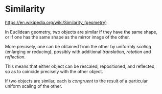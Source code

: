 # Similarity

https://en.wikipedia.org/wiki/Similarity_(geometry)

In Euclidean geometry, two objects are similar if they have the same shape, or if one has the same shape as the mirror image of the other.

More precisely, one can be obtained from the other by uniformly *scaling* (enlarging or reducing), possibly with additional *translation*, *rotation* and *reflection*.

This means that either object can be rescaled, repositioned, and reflected, so as to coincide precisely with the other object.

If two objects are similar, each is *congruent* to the result of a particular uniform scaling of the other.
